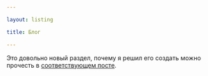 ```yaml
---

layout: listing

title: Блог

---
```


Это довольно новый раздел, почему я решил его создать можно прочесть в [соответствующем посте](:hello-blog).